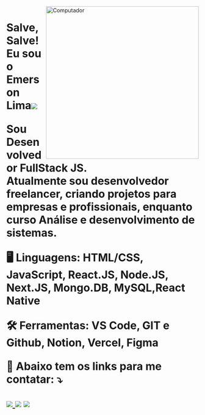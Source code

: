 <img src="https://raw.githubusercontent.com/MicaelliMedeiros/micaellimedeiros/master/image/computer-illustration.png" min-width="400px" max-width="400px" width="400px" align="right" alt="Computador">

<h1>Salve, Salve! Eu sou o Emerson Lima<img src="https://raw.githubusercontent.com/kaueMarques/kaueMarques/master/hi.gif"></>

<p align="left"> 
  Sou <strong>Desenvolvedor FullStack JS</strong>.<br>
  Atualmente sou desenvolvedor freelancer, criando projetos para empresas e profissionais, enquanto curso Análise e desenvolvimento de sistemas.
</p>

<p align="left">
  🖥️ Linguagens: <strong>HTML/CSS, JavaScript, React.JS, Node.JS, Next.JS, Mongo.DB, MySQL,React Native</strong>
</p>

<p align="left">
   🛠️ Ferramentas: <strong>VS Code, GIT e Github, Notion, Vercel, Figma</strong>
</p>

<p align="left">
  🔗 Abaixo tem os links para me contatar: ⤵️
</p>

<p align="left">


  <a href="https://linkedin.com/in/emersonslima" target="_blank" alt="Linkedin">
    <img src="https://img.shields.io/badge/-Linkedin-6610F2?style=for-the-badge&logo=Linkedin&logoColor=FFFFFF&link=https://linkedin.com/in/emersonslima"/>
  </a>

  <a href="https://wa.me/+5589994003153" target="_blank" alt="WhatsApp">
  <img src="https://img.shields.io/badge/-WhatsApp-6610F2?style=for-the-badge&logo=WhatsApp&logoColor=FFFFFF&link==https://wa.me/+5589994003153"/></a>

  <a href="https://www.instagram.com/emersonslima7/" target="_blank" alt="Instagram">
  <img src="https://img.shields.io/badge/-Instagram-6610F2?style=for-the-badge&logo=Instagram&logoColor=FFFFFF&link=https://www.instagram.com/emersonslima7"/></a>
</p>  
